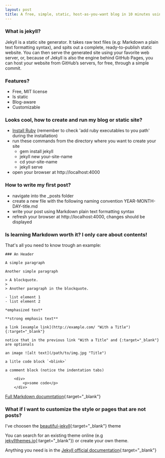 ```yaml
---
layout: post
title: A free, simple, static, host-as-you-want blog in 10 minutes using jekyll 
---
```


### What is jekyll?

Jekyll is a static site generator. It takes raw text files (e.g: Markdown a plain text formatting syntax), and spits out a complete, ready-to-publish static website. You can then serve the generated site using your favorite web server, or, because of Jekyll is also the engine behind GitHub Pages, you can host your website from GitHub’s servers, for free, through a simple commit.

### Features?

- Free, MIT license
- Is static
- Blog-aware
- Customizable

### Looks cool, how to create and run my blog or static site?

- [Install Ruby](http://example.com/ "Install Ruby") (remember to check 'add ruby executables to you path' during the installation)
- run these commands from the directory where you want to create your site
	* gem install jekyll
	- jekyll new your-site-name
	- cd your-site-name
	- jekyll serve
- open your browser at http://localhost:4000

### How to write my first post?

- navigate into the _posts folder
- create a new file with the following naming convention YEAR-MONTH-DAY-title.md
- write your post using Markdown plain text formatting syntax
- refresh your browser at http://localhost:4000, changes should be displayed

### Is learning Markdown worth it? I only care about contents!

That's all you need to know trough an example:

	### An Header

	A simple paragraph

	Another simple paragraph

	> A blockquote.
	> 
	> Another paragraph in the blockquote.

	- list element 1
	- list element 2

	*emphasized text*

	**strong emphasis text**

	a link [example link](http://example.com/ "With a Title"){:target="_blank"}
	
	notice that in the previous link "With a Title" and {:target="_blank"} are optionals

	an image ![alt text](/path/to/img.jpg "Title")

	a litle code block `<blink>`

	a comment block (notice the indentation tabs)

		<div>
			<p>some code</p>
		</div>
	
[Full Markdown documntation](https://daringfireball.net/projects/markdown/ "markdown documentation"){:target="_blank"}

### What if I want to customize the style or pages that are not posts?

I've choosen the [beautiful-jekyll](http://deanattali.com/beautiful-jekyll/ "beautiful-jekyll"){:target="_blank"} theme 

You can search for an existing theme online (e.g [jekyllthemes.io](http://jekyllthemes.io/ "Jekyll Themes"){:target="_blank"}) or create your own theme. 

Anything you need is in the [Jekyll official documentation](https://jekyllrb.com/docs/home/ "Jekyll doc"){:target="_blank"}



